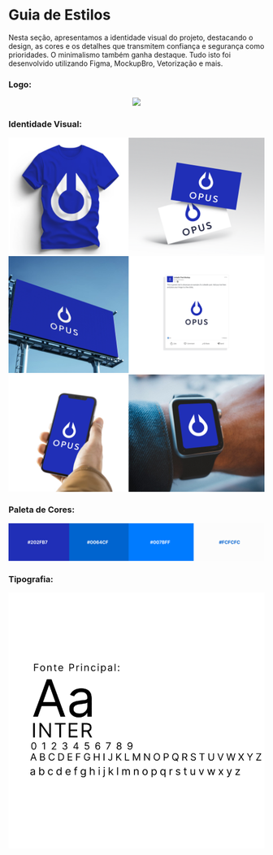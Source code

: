 # Guia de Estilos

Nesta seção, apresentamos a identidade visual do projeto, destacando o design, as cores e os detalhes que transmitem confiança e segurança como prioridades. O minimalismo também ganha destaque. Tudo isto foi desenvolvido utilizando Figma, MockupBro, Vetorização e mais.

### Logo:

<div align="center">
    <img src="https://i.ibb.co/BPZ9g2z/Group-1-2.png">
</div>

### Identidade Visual:

<img src="../img/IdentidadeVisual_1.png">
<img src="../img/IdentidadeVisual_2.png">
<img src="../img/IdentidadeVisual_3.png">

### Paleta de Cores:

<img src="../img/PaletaDeCores.png">

### Tipografia:

<img src="../img/Tipografia.png">